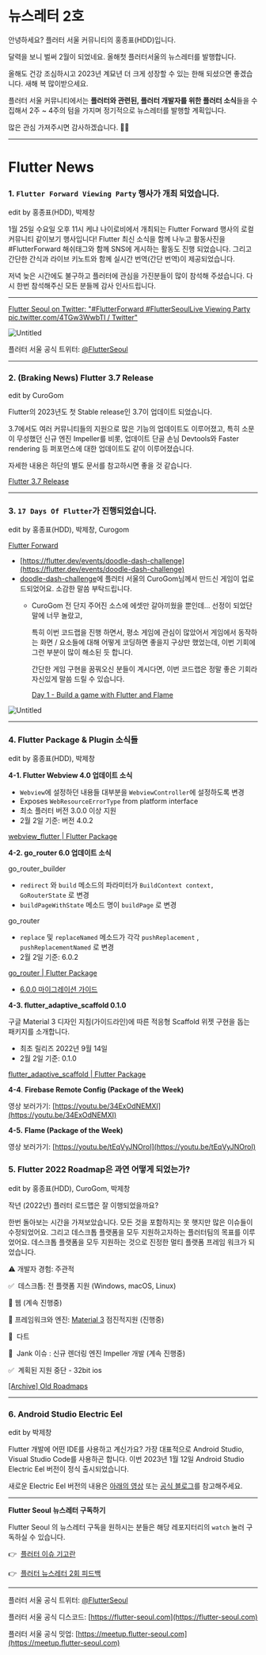 # 뉴스레터 2호

안녕하세요? 플러터 서울 커뮤니티의 홍종표(HDD)입니다.

달력을 보니 벌써 2월이 되었네요. 올해첫 플러터서울의 뉴스레터를 발행합니다.  

올해도 건강 조심하시고 2023년 계묘년 더 크게 성장할 수 있는 한해 되셨으면 좋겠습니다. 새해 복 많이받으세요. 

플러터 서울 커뮤니티에서는 **플러터와 관련된, 플러터 개발자를 위한 플러터 소식**들을 수집해서 2주 ~ 4주의 텀을 가지며 정기적으로 뉴스레터를 발행할 계획입니다.

많은 관심 가져주시면 감사하겠습니다. 🙇‍♂️

---
# Flutter News

### 1. `Flutter Forward Viewing Party` 행사가 개최 되었습니다.

edit by 홍종표(HDD), 박제창

1월 25일 수요일 오후 11시 케냐 나이로비에서 개최되는 Flutter Forward 행사의 로컬 커뮤니티 같이보기 행사입니다!
Flutter 최신 소식을 함께 나누고 활동사진을 #FlutterForward 해쉬태그와 함께 SNS에 게시하는 활동도 진행 되었습니다.
그리고 간단한 간식과 라이브 키노트와 함께 실시간 번역(간단 번역)이 제공되었습니다. 

저녁 늦은 시간에도 불구하고 플러터에 관심을 가진분들이 많이 참석해 주셨습니다. 다시 한번 참석해주신 모든 분들께 감사 인사드립니다.  
****

[](https://www.meetup.com/flutter-seoul/events/290973832)

[Flutter Seoul on Twitter: "#FlutterForward #FlutterSeoulLive Viewing Party pic.twitter.com/4TGw3WwbTl / Twitter"](https://twitter.com/flutterseoul/status/1618253574932430848?s=61&t=1lvvhkp7LX_b-JT8sVoYCA)

![Untitled](../assets/newsletter_002nd/1.png)

플러터 서울 공식 트위터: [@FlutterSeoul](https://twitter.com/flutterseoul?s=21&t=1lvvhkp7LX_b-JT8sVoYCA)

---

### 2. (Braking News) Flutter 3.7 Release

edit by CuroGom

Flutter의 2023년도 첫 Stable release인 3.7이 업데이트 되었습니다.

3.7에서도 여러 커뮤니티들의 지원으로 많은 기능의 업데이트도 이루어졌고,
특히 소문이 무성했던 신규 엔진 Impeller를 비롯, 업데이트 단골 손님 Devtools와 
Faster rendering 등 퍼포먼스에 대한 업데이트도 같이 이루어졌습니다.

자세한 내용은 하단의 별도 문서를 참고하시면 좋을 것 같습니다.

[Flutter 3.7 Release](https://www.notion.so/Flutter-3-7-Release-9cbf6e16c8f1438ca0ca4637b9e70a38)

---

### 3. `17 Days Of Flutter`가 진행되었습니다.

edit by 홍종표(HDD), 박제창, Curogom

[Flutter Forward](https://flutter.dev/events/flutter-forward#17-days-of-flutter)

[](https://www.meetup.com/flutter-seoul/events/290758387/?_xtd=gatlbWFpbF9jbGlja9oAJGZkN2ViNzBkLWRhNDAtNGFmYy04ZGFhLWM0Yzc5OGJiMzQwNg%253D%253D&_af=event&_af_eid=290758387)

- [https://flutter.dev/events/doodle-dash-challenge](https://flutter.dev/events/doodle-dash-challenge)
- [doodle-dash-challenge](https://flutter.dev/events/doodle-dash-challenge)에 플러터 서울의 CuroGom님께서 만드신 게임이 업로드되었어요. 소감한 말씀 부탁드립니다.
    - CuroGom
    전 단지 주어진 소스에 에셋만 갈아끼웠을 뿐인데…
    선정이 되었단 말에 너무 놀랐고,
        
        특히 이번 코드랩을 진행 하면서, 평소 게임에 관심이 많았어서
        게임에서 동작하는 화면 / 요소들에 대해 어떻게 코딩하면 좋을지 구상만 했었는데,
        이번 기회에 그런 부분이 많이 해소된 듯 합니다.
        
        간단한 게임 구현을 꿈꿔오신 분들이 계시다면, 
        이번 코드랩은 정말 좋은 기회라 자신있게 말씀 드릴 수 있습니다.
        
        [Day 1 - Build a game with Flutter and Flame](https://www.notion.so/Day-1-Build-a-game-with-Flutter-and-Flame-635371f7a14c4012a91022d7b9c2a5b8)
        

![Untitled](../assets/newsletter_002nd/2.png)

---

### 4. Flutter Package & Plugin 소식들

edit by 홍종표(HDD), 박제창 

**4-1. Flutter Webview 4.0 업데이트 소식**

- `Webview`에 설정하던 내용들 대부분을 `WebviewController`에 설정하도록 변경
- Exposes `WebResourceErrorType` from platform interface
- 최소 플러터 버전 3.0.0 이상 지원
- 2월 2일 기준: 버전 4.0.2

[webview_flutter | Flutter Package](https://pub.dev/packages/webview_flutter)

**4-2. go_router 6.0 업데이트 소식**

go_router_builder

- `redirect` 와 `build` 메소드의 파라미터가 `BuildContext context, GoRouterState` 로 변경
- `buildPageWithState` 메소드 명이 `buildPage` 로 변경

go_router

- `replace` 및 `replaceNamed` 메소드가 각각 `pushReplacement` , `pushReplacementNamed` 로 변경
- 2월 2일 기준: 6.0.2

[go_router | Flutter Package](https://pub.dev/packages/go_router)

- [6.0.0 마이그레이션 가이드](https://docs.google.com/document/d/1CMJwd5Moq_scvHf-trRldy9RW5MU7_Y8IB1aTrny-6s/edit)

**4-3. flutter_adaptive_scaffold 0.1.0**

구글 Material 3 디자인 지침(가이드라인)에 따른 적응형 Scaffold 위젯 구현을 돕는 패키지를 소개합니다.  

- 최초 릴리즈 2022년 9월 14일
- 2월 2일 기준: 0.1.0

[flutter_adaptive_scaffold | Flutter Package](https://pub.dev/packages/flutter_adaptive_scaffold)

**4-4**. ****Firebase Remote Config (Package of the Week)****

영상 보러가기: [https://youtu.be/34ExOdNEMXI](https://youtu.be/34ExOdNEMXI)

**4-5.** ****Flame (Package of the Week)****

영상 보러가기: [https://youtu.be/tEqVyJNOroI](https://youtu.be/tEqVyJNOroI)

### 5. Flutter 2022 Roadmap은 과연 어떻게 되었는가?

edit by 홍종표(HDD), CuroGom, 박제창 

작년 (2022년) 플러터 로드맵은 잘 이행되었을까요? 

한번 돌아보는 시간을 가져보았습니다. 모든 것을 포함하지는 못 햇지만 많은 이슈들이 수정되었어요. 그리고 데스크톱 플랫폼을 모두 지원하고자하는 플러터팀의 목표를 이루었어요. 
데스크톱 플랫폼을 모두 지원하는 것으로 진정한 멀티 플랫폼 프레임 워크가 되었습니다.

⚠  개발자 경험: 주관적 

✅  데스크톱: 전 플랫폼 지원 (Windows, macOS, Linux)

🚧  웹 (계속 진행중)

🚧  프레임워크와 엔진: [Material 3](https://m3.material.io/) 점진적지원 (진행중)

🚧  다트

🚧  Jank 이슈 : 신규 렌더링 엔진 Impeller 개발 (계속 진행중)

✅  계획된 지원 중단 - 32bit ios

[[Archive] Old Roadmaps](https://github.com/flutter/flutter/wiki/%5BArchive%5D-Old-Roadmaps#2022)

---

### 6. Android Studio ****Electric Eel****

edit by 박제창

Flutter 개발에 어떤 IDE를 사용하고 계신가요? 가장 대표적으로 Android Studio, Visual Studio Code를 사용하곤 합니다. 이번 2023년 1월 12일 Android Studio Electric Eel 버전이 정식 출시되었습니다.

새로운 Electric Eel 버전의 내용은 [아래의 영상](https://youtu.be/bVt14IBv4NA) 또는 [공식 블로그](https://android-developers.googleblog.com/2023/01/android-studio-electric-eel.html)를 참고해주세요.

---

**Flutter Seoul 뉴스레터 구독하기**

Flutter Seoul 의 뉴스레터 구독을 원하시는 분들은 해당 레포지터리의 `watch` 눌러 구독하실 수 있습니다.

👉  [플러터 이슈 기고란](https://docs.google.com/forms/d/1P58z7f_YC-BJehHW3xa2dp1impmFwrmEhOJUTDVfWPo/edit)

👉  [플러터 뉴스레터 2회 피드백](https://docs.google.com/forms/d/1A55EWMx1qGsmiVAfJ9bqVS8FG1hlgxT_Gn5C9C9F-Sw/edit)

---

플러터 서울 공식 트위터: [@FlutterSeoul](https://twitter.com/flutterseoul?s=21&t=1lvvhkp7LX_b-JT8sVoYCA)

플러터 서울 공식 디스코드: [https://flutter-seoul.com](https://flutter-seoul.com)

플러터 서울 공식 밋업: [https://meetup.flutter-seoul.com](https://meetup.flutter-seoul.com)
